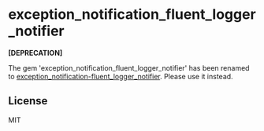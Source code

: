 # exception\_notification\_fluent\_logger\_notifier

**[DEPRECATION]**

The gem 'exception\_notification\_fluent\_logger\_notifier' has been renamed to [exception\_notification\-fluent\_logger\_notifier](https://github.com/makimoto/exception_notification-fluent_logger_notifier).
Please use it instead.

## License

MIT
